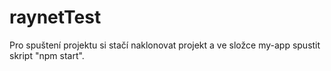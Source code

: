 ﻿# raynetTest

Pro spuštení projektu si stačí naklonovat projekt a ve složce my-app spustit skript "npm start".